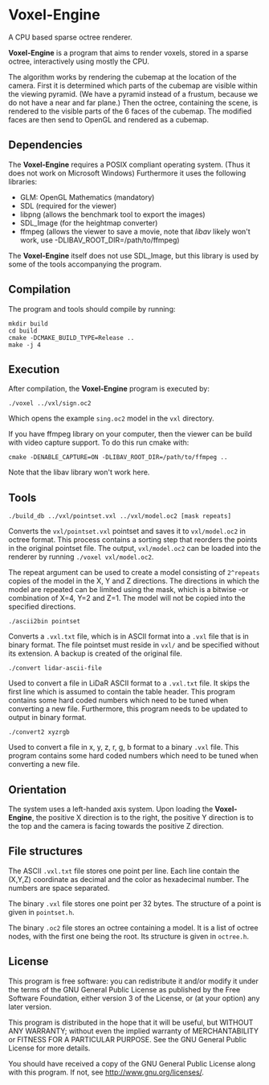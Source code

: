 Voxel-Engine
============
A CPU based sparse octree renderer.

**Voxel-Engine** is a program that aims to render voxels, stored in a sparse octree, 
interactively using mostly the CPU.

The algorithm works by rendering the cubemap at the location of the camera. 
First it is determined which parts of the cubemap are visible within the viewing pyramid. 
(We have a pyramid instead of a frustum, because we do not have a near and far plane.) 
Then the octree, containing the scene, is rendered to the visible parts of the 6 faces of the cubemap.
The modified faces are then send to OpenGL and rendered as a cubemap.

Dependencies
------------
The **Voxel-Engine** requires a POSIX compliant operating system. (Thus it does not work on Microsoft Windows)
Furthermore it uses the following libraries:

 - GLM: OpenGL Mathematics (mandatory)
 - SDL (required for the viewer)
 - libpng (allows the benchmark tool to export the images)
 - SDL_Image (for the heightmap converter)
 - ffmpeg (allows the viewer to save a movie, note that *libav* likely won't work, use -DLIBAV_ROOT_DIR=/path/to/ffmpeg)
 
The **Voxel-Engine** itself does not use SDL_Image, but this library is used by some of the
tools accompanying the program.

Compilation
-----------
The program and tools should compile by running:

    mkdir build
    cd build
    cmake -DCMAKE_BUILD_TYPE=Release ..
    make -j 4

Execution
---------
After compilation, the **Voxel-Engine** program is executed by:

    ./voxel ../vxl/sign.oc2

Which opens the example `sing.oc2` model in the `vxl` directory.

If you have ffmpeg library on your computer, then the viewer can be build with video capture support. To do this run cmake with:

    cmake -DENABLE_CAPTURE=ON -DLIBAV_ROOT_DIR=/path/to/ffmpeg ..

Note that the libav library won't work here.
    
Tools
-----

    ./build_db ../vxl/pointset.vxl ../vxl/model.oc2 [mask repeats]

Converts the `vxl/pointset.vxl` pointset and saves it to `vxl/model.oc2` in octree format. 
This process contains a sorting step that reorders the points in the original pointset file.
The output, `vxl/model.oc2` can be loaded into the renderer by running `./voxel vxl/model.oc2`. 

The repeat argument can be used to create a model consisting of `2^repeats` copies of the model in the X, Y and Z directions.
The directions in which the model are repeated can be limited using the mask, which is a bitwise -or combination of X=4, Y=2 and Z=1. 
The model will not be copied into the specified directions. 

    ./ascii2bin pointset
    
Converts a `.vxl.txt` file, which is in ASCII format into a `.vxl` file that is in binary format.
The file pointset must reside in `vxl/` and be specified without its extension.
A backup is created of the original file.

    ./convert lidar-ascii-file
    
Used to convert a file in LiDaR ASCII format to a `.vxl.txt` file. 
It skips the first line which is assumed to contain the table header.
This program contains some hard coded numbers which need to be tuned when converting a new file.
Furthermore, this program needs to be updated to output in binary format.

    ./convert2 xyzrgb
    
Used to convert a file in x, y, z, r, g, b format to a binary `.vxl` file.
This program contains some hard coded numbers which need to be tuned when converting a new file.

Orientation
-----------
The system uses a left-handed axis system. Upon loading the **Voxel-Engine**, 
the positive X direction is to the right,
the positive Y direction is to the top and
the camera is facing towards the positive Z direction.

File structures
---------------
The ASCII `.vxl.txt` file stores one point per line. 
Each line contain the (X,Y,Z) coordinate as decimal and the color as hexadecimal number. 
The numbers are space separated.

The binary `.vxl` file stores one point per 32 bytes. 
The structure of a point is given in `pointset.h`.

The binary `.oc2` file stores an octree containing a model. 
It is a list of octree nodes, with the first one being the root.
Its structure is given in `octree.h`.

License
-------
This program is free software: you can redistribute it and/or modify
it under the terms of the GNU General Public License as published by
the Free Software Foundation, either version 3 of the License, or
(at your option) any later version.

This program is distributed in the hope that it will be useful,
but WITHOUT ANY WARRANTY; without even the implied warranty of
MERCHANTABILITY or FITNESS FOR A PARTICULAR PURPOSE.  See the
GNU General Public License for more details.

You should have received a copy of the GNU General Public License
along with this program.  If not, see <http://www.gnu.org/licenses/>.

